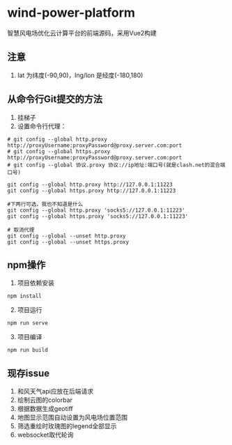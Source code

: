 # wind-power-platform

  智慧风电场优化云计算平台的前端源码，采用Vue2构建

## 注意
  1. lat 为纬度(-90,90)，lng/lon 是经度(-180,180)

## 从命令行Git提交的方法
  1. 挂梯子
  2. 设置命令行代理：
  ```
  # git config --global http.proxy http://proxyUsername:proxyPassword@proxy.server.com:port
  # git config --global https.proxy http://proxyUsername:proxyPassword@proxy.server.com:port
  # git config --global 协议.proxy 协议://ip地址:端口号(就是clash.net的混合端口号)

  git config --global http.proxy http://127.0.0.1:11223
  git config --global https.proxy http://127.0.0.1:11223

  #下两行可选，我也不知道是什么
  git config --global http.proxy 'socks5://127.0.0.1:11223'
  git config --global https.proxy 'socks5://127.0.0.1:11223'

  # 取消代理
  git config --global --unset http.proxy
  git config --global --unset https.proxy
   ```

## npm操作
  1. 项目依赖安装
  ```
  npm install
  ```

  2. 项目运行
  ```
  npm run serve
  ```

  3. 项目编译
  ```
  npm run build
  ```
## 现存issue
  1. 和风天气api应放在后端请求
  2. 绘制云图的colorbar
  3. 根据数据生成geotiff
  4. 地图显示范围自动设置为风电场位置范围
  5. 筛选重绘时玫瑰图的legend全部显示
  6. websocket取代轮询